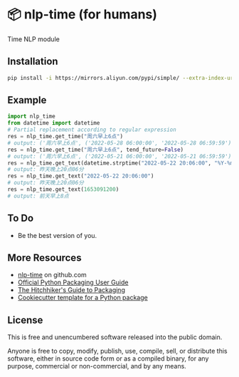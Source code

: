 📦 nlp-time (for humans)
=======================

Time NLP module

Installation
-----

```bash
pip install -i https://mirrors.aliyun.com/pypi/simple/ --extra-index-url https://pypi.org/simple/ nlp-time
```

Example
-----

```python
import nlp_time
from datetime import datetime
# Partial replacement according to regular expression
res = nlp_time.get_time("周六早上6点")
# output: ('周六早上6点', ('2022-05-28 06:00:00', '2022-05-28 06:59:59'))
res = nlp_time.get_time("周六早上6点", tend_future=False)
# output: ('周六早上6点', ('2022-05-21 06:00:00', '2022-05-21 06:59:59'))
res = nlp_time.get_text(datetime.strptime("2022-05-22 20:06:00", "%Y-%m-%d %H:%M:%S"))
# output: 昨天晚上20点06分
res = nlp_time.get_text("2022-05-22 20:06:00")
# output: 昨天晚上20点06分
res = nlp_time.get_text(1653091200)
# output: 前天早上8点
```

To Do
-----

-   Be the best version of you.


More Resources
--------------

-   [nlp-time] on github.com
-   [Official Python Packaging User Guide](https://packaging.python.org)
-   [The Hitchhiker's Guide to Packaging]
-   [Cookiecutter template for a Python package]

License
-------

This is free and unencumbered software released into the public domain.

Anyone is free to copy, modify, publish, use, compile, sell, or
distribute this software, either in source code form or as a compiled
binary, for any purpose, commercial or non-commercial, and by any means.

  [nlp-time]: https://github.com/holbos-deng/nlp_time
  [PyPi]: https://docs.python.org/3/distutils/packageindex.html
  [Twine]: https://pypi.python.org/pypi/twine
  [image]: https://farm1.staticflickr.com/628/33173824932_58add34581_k_d.jpg
  [What is setup.py?]: https://stackoverflow.com/questions/1471994/what-is-setup-py
  [The Hitchhiker's Guide to Packaging]: https://the-hitchhikers-guide-to-packaging.readthedocs.io/en/latest/creation.html
  [Cookiecutter template for a Python package]: https://github.com/audreyr/cookiecutter-pypackage
